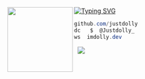 [![Typing SVG](https://readme-typing-svg.demolab.com?font=Fira+Code&pause=1000&color=FFCEF1&width=435&lines=imdolly.dev+%7C+Dolly)](https://git.io/typing-svg)
<img align="left" src="" width="147"/> 


```csharp
github.com/justdolly
dc   $  @Justdolly_
ws  imdolly.dev
```
&zwnj; 
&zwnj; 
![](https://komarev.com/ghpvc/?username=justdolly&color=ff69b4)
